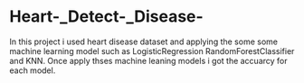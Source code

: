 # Heart-_Detect-_Disease-
In this project i used heart disease dataset and applying the some some machine learning model such as LogisticRegression RandomForestClassifier and KNN. Once apply thses machine leaning  models i got the accuarcy for each model.
